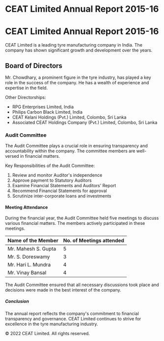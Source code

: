 # CEAT Limited Annual Report 2015-16

# CEAT Limited Annual Report 2015-16

CEAT Limited is a leading tyre manufacturing company in India. The company has shown significant growth and development over the years.

## Board of Directors

Mr. Chowdhary, a prominent figure in the tyre industry, has played a key role in the success of the company. He has a wealth of experience and expertise in the field.

Other Directorships:

- RPG Enterprises Limited, India
- Philips Carbon Black Limited, India
- CEAT Kelani Holdings (Pvt.) Limited, Colombo, Sri Lanka
- Associated CEAT Holdings Company (Pvt.) Limited, Colombo, Sri Lanka

### Audit Committee

The Audit Committee plays a crucial role in ensuring transparency and accountability within the company. The committee members are well-versed in financial matters.

Key Responsibilities of the Audit Committee:

1. Review and monitor Auditor's independence
2. Approve payment to Statutory Auditors
3. Examine Financial Statements and Auditors' Report
4. Recommend Financial Statements for approval
5. Scrutinize inter-corporate loans and investments

#### Meeting Attendance

During the financial year, the Audit Committee held five meetings to discuss various financial matters. The members actively participated in these meetings.

|Name of the Member|No. of Meetings attended|
|---|---|
|Mr. Mahesh S. Gupta|5|
|Mr. S. Doreswamy|3|
|Mr. Hari L. Mundra|4|
|Mr. Vinay Bansal|4|

The Audit Committee ensured that all necessary discussions took place and decisions were made in the best interest of the company.

##### Conclusion

The annual report reflects the company's commitment to financial transparency and governance. CEAT Limited continues to strive for excellence in the tyre manufacturing industry.

&copy; 2022 CEAT Limited. All rights reserved.